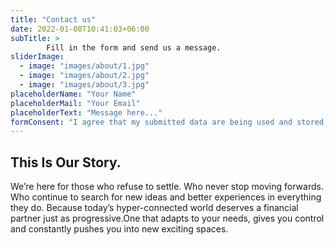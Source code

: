 ```yaml
---
title: "Contact us"
date: 2022-01-08T10:41:03+06:00
subTitle: >
        Fill in the form and send us a message.
sliderImage:
  - image: "images/about/1.jpg"
  - image: "images/about/2.jpg"
  - image: "images/about/3.jpg"
placeholderName: "Your Name"
placeholderMail: "Your Email"
placeholderText: "Message here..."
formConsent: "I agree that my submitted data are being used and stored for some time."
---
```


## This Is Our Story.

We’re here for those who refuse to settle. Who never stop moving forwards. Who continue to search for new
ideas and better experiences in everything they do. Because today’s hyper-connected world deserves a
financial partner just as progressive.One that adapts to your needs, gives you control and constantly pushes
you into new exciting spaces.